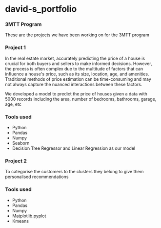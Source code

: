 # david-s_portfolio

### 3MTT Program

These are the projects we have been working on for the 3MTT program

### Project 1
In the real estate market, accurately predicting the price of a house is crucial for both buyers and sellers to make informed decisions. However, the process is often complex due to the multitude of factors that can influence a house's price, such as its size, location, age, and amenities. Traditional methods of price estimation can be time-consuming and may not always capture the nuanced interactions between these factors.

 We developed a model to predict the price of houses given a data with 5000 records including the area, number of bedrooms, bathrooms, garage, age, etc

 ### Tools used 
 - Python
 - Pandas
 - Numpy
 - Seaborn
 - Decision Tree Regressor and Linear Regression as our model

### Project 2
To categorise the customers to the clusters they belong to give them personalised recommendations

### Tools used 
- Python
- Pandas
- Numpy
- Matplotlib.pyplot
- Kmeans
